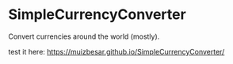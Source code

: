 # SimpleCurrencyConverter
Convert currencies around the world (mostly).

test it here: https://muizbesar.github.io/SimpleCurrencyConverter/
